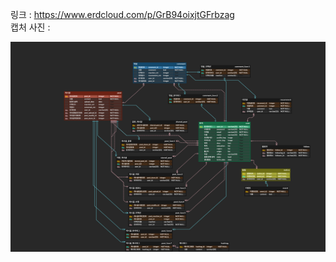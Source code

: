 링크 : https://www.erdcloud.com/p/GrB94oixjtGFrbzag  
캡처 사진 :

<img width="600" height="336" src="./capture.png" frameborder="0" allowfullscreen></img>
